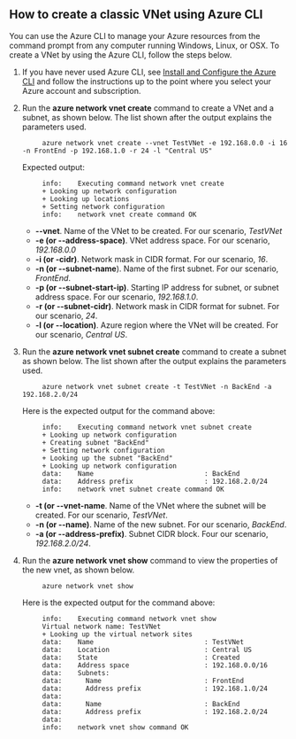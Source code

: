 ## How to create a classic VNet using Azure CLI

You can use the Azure CLI to manage your Azure resources from the command prompt from any computer running Windows, Linux, or OSX. To create a VNet by using the Azure CLI, follow the steps below.

1. If you have never used Azure CLI, see [Install and Configure the Azure CLI](xplat-cli-install.md) and follow the instructions up to the point where you select your Azure account and subscription.
2. Run the **azure network vnet create** command to create a VNet and a subnet, as shown below. The list shown after the output explains the parameters used.

            azure network vnet create --vnet TestVNet -e 192.168.0.0 -i 16 -n FrontEnd -p 192.168.1.0 -r 24 -l "Central US"
    
    Expected output:

            info:    Executing command network vnet create
            + Looking up network configuration
            + Looking up locations
            + Setting network configuration
            info:    network vnet create command OK

    - **--vnet**. Name of the VNet to be created. For our scenario, *TestVNet*
    - **-e (or --address-space)**. VNet address space. For our scenario, *192.168.0.0*
    - **-i (or -cidr)**. Network mask in CIDR format. For our scenario, *16*.
    - **-n (or --subnet-name**). Name of the first subnet. For our scenario, *FrontEnd*.
    - **-p (or --subnet-start-ip)**. Starting IP address for subnet, or subnet address space. For our scenario, *192.168.1.0*.
    - **-r (or --subnet-cidr)**. Network mask in CIDR format for subnet. For our scenario, *24*.
    - **-l (or --location)**. Azure region where the VNet will be created. For our scenario, *Central US*.

3. Run the **azure network vnet subnet create** command to create a subnet as shown below. The list shown after the output explains the parameters used.

            azure network vnet subnet create -t TestVNet -n BackEnd -a 192.168.2.0/24
    
    Here is the expected output for the command above:

            info:    Executing command network vnet subnet create
            + Looking up network configuration
            + Creating subnet "BackEnd"
            + Setting network configuration
            + Looking up the subnet "BackEnd"
            + Looking up network configuration
            data:    Name                            : BackEnd
            data:    Address prefix                  : 192.168.2.0/24
            info:    network vnet subnet create command OK

    - **-t (or --vnet-name**. Name of the VNet where the subnet will be created. For our scenario, *TestVNet*.
    - **-n (or --name)**. Name of the new subnet. For our scenario, *BackEnd*.
    - **-a (or --address-prefix)**. Subnet CIDR block. Four our scenario, *192.168.2.0/24*.

4. Run the **azure network vnet show** command to view the properties of the new vnet, as shown below.

            azure network vnet show

    Here is the expected output for the command above:

            info:    Executing command network vnet show
            Virtual network name: TestVNet
            + Looking up the virtual network sites
            data:    Name                            : TestVNet
            data:    Location                        : Central US
            data:    State                           : Created
            data:    Address space                   : 192.168.0.0/16
            data:    Subnets:
            data:      Name                          : FrontEnd
            data:      Address prefix                : 192.168.1.0/24
            data:
            data:      Name                          : BackEnd
            data:      Address prefix                : 192.168.2.0/24
            data:
            info:    network vnet show command OK

